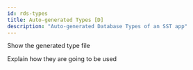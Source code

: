 ```yaml
---
id: rds-types
title: Auto-generated Types [D]
description: "Auto-generated Database Types of an SST app"
---
```


Show the generated type file

Explain how they are going to be used